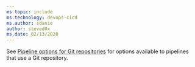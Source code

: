 ```yaml
---
ms.topic: include
ms.technology: devops-cicd
ms.author: sdanie
author: steved0x
ms.date: 02/13/2020
---
```


[//]: # (Options for Git repositories)

See [Pipeline options for Git repositories](../pipeline-options-for-git.md) for options available to pipelines that use a Git repository.
